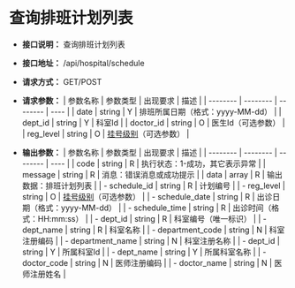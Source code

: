 # 查询排班计划列表


- **接口说明：** 查询排班计划列表
- **接口地址：** /api/hospital/schedule
- **请求方式：** GET/POST
- **请求参数：**
    | 参数名称 | 参数类型 | 出现要求 | 描述 |
    | -------- | -------- | -------- | ---- |
    | date | string | Y | 排班所属日期（格式：yyyy-MM-dd） |
    | dept_id | string | Y | 科室Id |
    | doctor_id | string | O | 医生Id（可选参数） |
    | reg_level | string | O | [挂号级别](enums?id=reg_level)（可选参数） |

- **输出参数：**
    | 参数名称 | 参数类型 | 出现要求 | 描述 |
    | -------- | -------- | -------- | ---- |
    | code | string | R | 执行状态：1-成功，其它表示异常 |
    | message | string | R | 消息：错误消息或成功提示 |
    | data | array | R | 输出数据：排班计划列表 |
    | - schedule_id | string | R | 计划编号 |
    | - reg_level | string | O | [挂号级别](enums?id=reg_level)（可选参数） |
    | - schedule_date | string | R | 出诊日期（格式：yyyy-MM-dd） |
    | - schedule_time | string | R | 出诊时间（格式：HH\:mm:ss） |
    | - dept_id | string | R | 科室编号（唯一标识） |
    | - dept_name | string | R | 科室名称 |
    | - department_code | string | N | 科室注册编码 |
    | - department_name | string | N | 科室注册名称 |
    | - dept_id | string | Y | 所属科室Id |
    | - dept_name | string | Y | 所属科室名称 |
    | - doctor_code | string | N | 医师注册编码 |
    | - doctor_name | string | N | 医师注册姓名 |